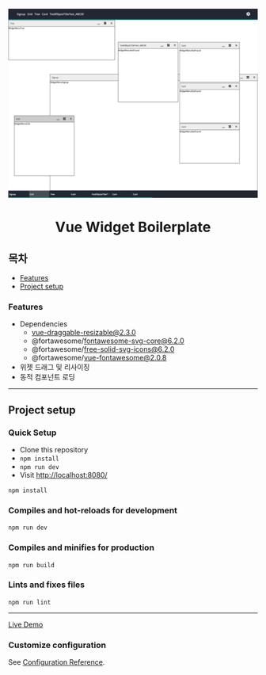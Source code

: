 ![메인사진](/src/assets/readme/main_img.png)
<h1 align="center">Vue Widget Boilerplate</h1>

## 목차

* [Features](#features)
* [Project setup](#project-setup)

### Features

* Dependencies
  * vue-draggable-resizable@2.3.0
  * @fortawesome/fontawesome-svg-core@6.2.0
  * @fortawesome/free-solid-svg-icons@6.2.0
  * @fortawesome/vue-fontawesome@2.0.8 
* 위젯 드래그 및 리사이징
* 동적 컴포넌트 로딩

---

## Project setup

### Quick Setup

* Clone this repository
* `npm install`
* `npm run dev`
* Visit [http://localhost:8080/](http://localhost:8080/)


```
npm install
```

### Compiles and hot-reloads for development
```
npm run dev
```

### Compiles and minifies for production
```
npm run build
```

### Lints and fixes files
```
npm run lint
```

---

[Live Demo](https://devjo0810.github.io/vue-widget-boilerplate/)

### Customize configuration
See [Configuration Reference](https://cli.vuejs.org/config/).
